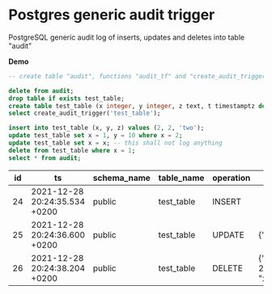 # Postgres generic audit trigger
PostgreSQL generic audit log of inserts, updates and deletes into table "audit"  

**Demo**
```sql
-- create table "audit", functions "audit_tf" and "create_audit_trigger" defined in audit-log.sql 

delete from audit;
drop table if exists test_table;
create table test_table (x integer, y integer, z text, t timestamptz default now());
select create_audit_trigger('test_table');

insert into test_table (x, y, z) values (2, 2, 'two');
update test_table set x = 1, y = 10 where x = 2;
update test_table set x = x; -- this shall not log anything
delete from test_table where x = 1;
select * from audit;
```
|id|ts                           |schema_name|table_name|operation|j_old                                                                 |j_new                                                                |
|--|-----------------------------|-----------|----------|---------|----------------------------------------------------------------------|---------------------------------------------------------------------|
|24|2021-12-28 20:24:35.534 +0200|public     |test_table|INSERT   |                                                                      |{"t": "2021-12-28T20:24:35.534974+02:00", "x": 2, "y": 2, "z": "two"}|
|25|2021-12-28 20:24:36.600 +0200|public     |test_table|UPDATE   |{"x": 2, "y": 2}                                                      |{"x": 1, "y": 10}                                                    |
|26|2021-12-28 20:24:38.204 +0200|public     |test_table|DELETE   |{"t": "2021-12-28T20:24:35.534974+02:00", "x": 1, "y": 10, "z": "two"}|                                                                     |
